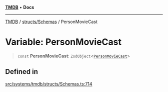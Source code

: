 [**TMDB**](../../../README.md) • **Docs**

***

[TMDB](../../../README.md) / [structs/Schemas](../README.md) / PersonMovieCast

# Variable: PersonMovieCast

> `const` **PersonMovieCast**: `ZodObject`\<[`PersonMovieCast`](../type-aliases/PersonMovieCast.md)\>

## Defined in

[src/systems/tmdb/structs/Schemas.ts:714](https://github.com/Norviah/media-hub/blob/65ee01fce9c30692d28d2f4e608ea7f18b4d7381/src/systems/tmdb/structs/Schemas.ts#L714)
